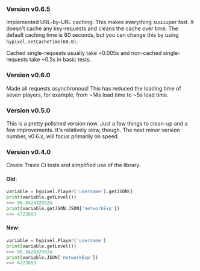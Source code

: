 ### Version v0.6.5
Implemented URL-by-URL caching. This makes everything suuuuper fast. It doesn't cache any key-requests and cleans the cache over time. The default caching time is 60 seconds, but you can change this by using `hypixel.setCacheTime(60.0)`.

Cached single-requests usually take ~0.005s and non-cached single-requests take ~0.5s in basic tests.

### Version v0.6.0
Made all requests asynchronous! This has reduced the loading time of seven players, for example, from ~14s load time to ~5s load time.

### Version v0.5.0
This is a pretty polished version now. Just a few things to clean-up and a few improvements.
It's relatively slow, though. The next minor version number, v0.6.x, will focus primarily on speed.

### Version v0.4.0
Create Travis Ci tests and simplified use of the library. 
#### Old:
```Python
variable = hypixel.Player('username').getJSON()
print(variable.getLevel())
>>> 96.3424329924
print(variable.getJSON.JSON['networkExp'])
>>> 4723883
```

#### New:
```Python
variable = hypixel.Player('username')
print(variable.getLevel())
>>> 96.3424329924
print(variable.JSON['networkExp'])
>>> 4723883
```